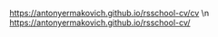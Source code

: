 https://antonyermakovich.github.io/rsschool-cv/cv \n
https://antonyermakovich.github.io/rsschool-cv/
